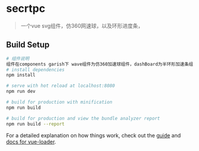 # secrtpc

> 一个vue svg组件，仿360网速球，以及环形进度条，

## Build Setup

``` bash
# 组件说明
组件在components garish下 wave组件为仿360加速球组件，dashBoard为半环形加速条组件
# install dependencies
npm install

# serve with hot reload at localhost:8080
npm run dev

# build for production with minification
npm run build

# build for production and view the bundle analyzer report
npm run build --report
```

For a detailed explanation on how things work, check out the [guide](http://vuejs-templates.github.io/webpack/) and [docs for vue-loader](http://vuejs.github.io/vue-loader).
